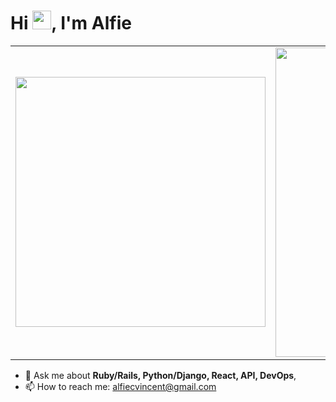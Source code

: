 <h1 align="left">Hi <img src="https://raw.githubusercontent.com/kaueMarques/kaueMarques/master/hi.gif" width="30px">, I'm Alfie</h1>

<center>
  <table>
    <tr>
        <td>
          <img width="400px" align="center" 
               src="https://github-readme-stats.vercel.app/api/top-langs/?username=alfiecvincent&hide=html,php,blade,makefile,vhdl,c,qmake,css&langs_count=6&layout=compact&theme=dracula" />
      </td>
      <td>
          <img width="495px" align="center" src="https://github-readme-stats.vercel.app/api?username=alfiecvincent&show_icons=true&count_private=true&theme=dracula" />
      </td>
    </tr>   
  </table>
</center>

- 💬 Ask me about **Ruby/Rails, Python/Django, React, API, DevOps**,
- 📫 How to reach me: <a href="mailto:alfiecvincent@gmail.com">alfiecvincent@gmail.com</a>
